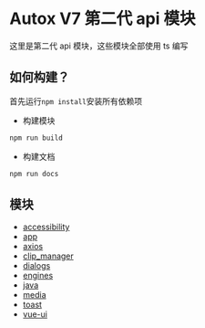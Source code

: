 # Autox V7 第二代 api 模块

这里是第二代 api 模块，这些模块全部使用 ts 编写

## 如何构建？

首先运行`npm install`安装所有依赖项

- 构建模块

```js
npm run build
```

- 构建文档

```js
npm run docs
```

## 模块

- [accessibility](accessibility/README.md)
- [app](app/README.md)
- [axios](axios/README.md)
- [clip\_manager](clip_manager/README.md)
- [dialogs](dialogs/README.md)
- [engines](engines/README.md)
- [java](java/README.md)
- [media](media/README.md)
- [toast](toast/README.md)
- [vue-ui](vue-ui/README.md)
